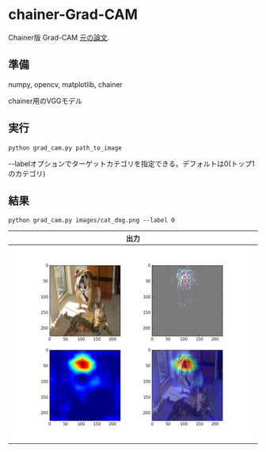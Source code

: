 # chainer-Grad-CAM
Chainer版 Grad-CAM [元の論文](https://arxiv.org/abs/1611.07450).
## 準備
numpy, opencv, matplotlib, chainer

chainer用のVGGモデル
## 実行
```
python grad_cam.py path_to_image
```
--labelオプションでターゲットカテゴリを指定できる。デフォルトは0(トップ1のカテゴリ)

## 結果
```
python grad_cam.py images/cat_dog.png --label 0
```

| 出力 |
| ------|
| ![output image][out]|

[out]: https://github.com/ninhydrin/chainer-Grad-CAM/blob/master/result/cat_dog.png



